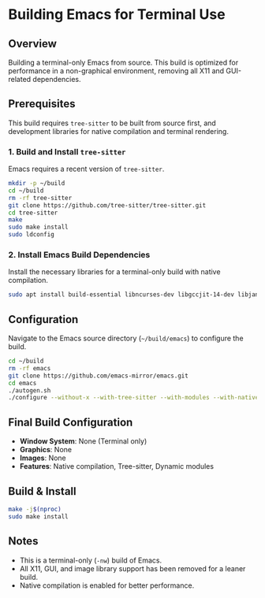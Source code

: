 # Building Emacs for Terminal Use

## Overview

Building a terminal-only Emacs from source. This build is optimized for performance in a non-graphical environment, removing all X11 and GUI-related dependencies.

## Prerequisites

This build requires `tree-sitter` to be built from source first, and development libraries for native compilation and terminal rendering.

### 1. Build and Install `tree-sitter`

Emacs requires a recent version of `tree-sitter`.

```bash
mkdir -p ~/build
cd ~/build
rm -rf tree-sitter
git clone https://github.com/tree-sitter/tree-sitter.git
cd tree-sitter
make
sudo make install
sudo ldconfig
```

### 2. Install Emacs Build Dependencies

Install the necessary libraries for a terminal-only build with native compilation.

```bash
sudo apt install build-essential libncurses-dev libgccjit-14-dev libjansson-dev texinfo libdbus-1-dev
```

## Configuration

Navigate to the Emacs source directory (`~/build/emacs`) to configure the build.

```bash
cd ~/build
rm -rf emacs
git clone https://github.com/emacs-mirror/emacs.git
cd emacs
./autogen.sh
./configure --without-x --with-tree-sitter --with-modules --with-native-compilation
```

## Final Build Configuration

- **Window System**: None (Terminal only)
- **Graphics**: None
- **Images**: None
- **Features**: Native compilation, Tree-sitter, Dynamic modules

## Build & Install

```bash
make -j$(nproc)
sudo make install
```

## Notes

- This is a terminal-only (`-nw`) build of Emacs.
- All X11, GUI, and image library support has been removed for a leaner build.
- Native compilation is enabled for better performance.
